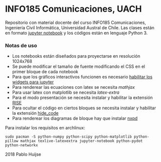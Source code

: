 # INFO185 Comunicaciones, UACH

Repositorio con material docente del curso INFO185 Comunicaciones, Ingeniería Civil Informática, Universidad Austral de Chile. Las clases están en formato [jupyter notebook](http://jupyter.org) y los códigos están en lenguaje Python 3. 


### Notas de uso
- Los notebooks están diseñados para proyectarse en resolución 1024x768 
- Se puede modificar el tamaño de fuente modificando el CSS en el primer bloque de cada notebook
- Para que los gráficos interactivos funcionen es necesario [habilitar los widgets para jupyter](http://ipywidgets.readthedocs.io/en/latest/user_install.html)
- Para renderear las ecuaciones con latex se necesita *mathjax*
- Para usar latex con matplotlib se necesita *latex-extra*
- Para el modo presentación se necesita instalar y habilitar la extensión [RISE](https://github.com/damianavila/RISE)
- Para ocultar el código en ciertos bloques se necesita instalar y habilitar la extensión [hide\_code](https://github.com/kirbs-/hide_code)
- Para renderear los diagramas de bloque hay que instalar [nxpd](https://github.com/chebee7i/nxpd)

Para instalar los requisitos en archlinux:
```
sudo pacman -S python-numpy python-scipy python-matplotlib python-pillow mathjax texlive-latexextra jupyter-notebook python-pydot python-networkx
```

2018 Pablo Huijse
